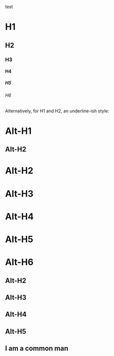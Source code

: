 test
# H1
## H2
### H3
#### H4
##### H5
###### H6

Alternatively, for H1 and H2, an underline-ish style:

Alt-H1
======

Alt-H2
------

Alt-H2
======

Alt-H3
======

Alt-H4
======

Alt-H5
======

Alt-H6
======

Alt-H2
------
Alt-H3
------
Alt-H4
------
Alt-H5
------


I am a common man
-------
